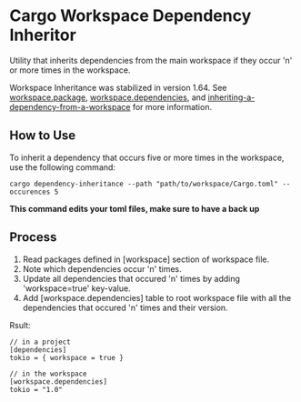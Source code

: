 # Cargo Workspace Dependency Inheritor

Utility that inherits dependencies from the main workspace if they occur 'n' or more times in the workspace.

Workspace Inheritance was stabilized in version 1.64.
See [workspace.package][1], [workspace.dependencies][2], and [inheriting-a-dependency-from-a-workspace][3] for more information.

## How to Use

To inherit a dependency that occurs five or more times in the workspace, use the following command:

```
cargo dependency-inheritance --path "path/to/workspace/Cargo.toml" --occurences 5
```

**This command edits your toml files, make sure to have a back up**

## Process

1. Read packages defined in [workspace] section of workspace file. 
2. Note which dependencies occur 'n' times.
3. Update all dependencies that occured 'n' times by adding 'workspace=true' key-value.
4. Add [workspace.dependencies] table to root workspace file with all the dependencies that occured 'n' times and their version.

Rsult:
```
// in a project
[dependencies]
tokio = { workspace = true }

// in the workspace
[workspace.dependencies]
tokio = "1.0"
```

[1]: https://doc.rust-lang.org/nightly/cargo/reference/workspaces.html#the-workspacepackage-table
[2]: https://doc.rust-lang.org/nightly/cargo/reference/workspaces.html#the-workspacedependencies-table
[3]: https://doc.rust-lang.org/nightly/cargo/reference/specifying-dependencies.html#inheriting-a-dependency-from-a-workspace
